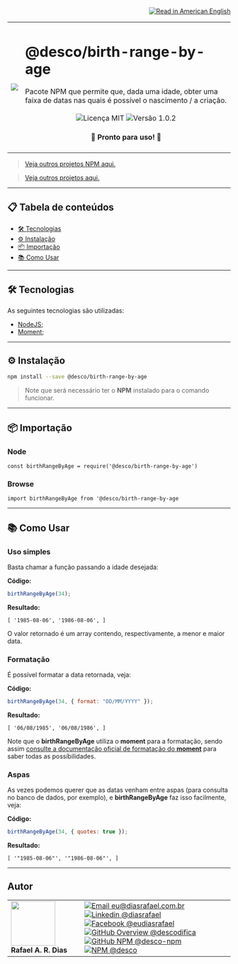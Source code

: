 <div align="right">
  <a href="README.US.md">
    <img alt="Read in American English" src="https://img.shields.io/static/v1?label=&message=Read+in+American+English&color=red&style=for-the-badge" />
  </a>
</div>

<table>
  <tr>
    <td><img src="https://i.ibb.co/6ryTrMq/birth-range-by-age.png"></td>
    <td>  
      <h1>@desco/birth-range-by-age</h1>
      Pacote NPM que permite que, dada uma idade, obter uma faixa de datas nas quais é possível o nascimento / a criação.
      <br /><br />
      <div align="center">
        <img alt="Licença MIT" src="https://img.shields.io/static/v1?label=Licen%C3%A7a&message=MIT&color=green&style=for-the-badge">
        <img alt="Versão 1.0.2" src="https://img.shields.io/static/v1?label=Vers%C3%A3o&message=1.0.2&color=blue&style=for-the-badge">
      </div>
      <h4 align="center"> 
        🚀 Pronto para uso! 🚀
      </h4>
    </td>
  </tr>
</table>

> <a href="https://github.com/desco-npm" target="_blank">Veja outros projetos NPM aqui.</a>

> <a href="https://github.com/descoifica" target="_blank">Veja outros projetos aqui.</a>

---

## 📋 Tabela de conteúdos

- [🛠️ Tecnologias](#Tecnologias)
- [⚙️ Instalação](#Instalação)
- [📦 Importação](#Importação)
- [📚 Como Usar](#Como-Usar)

---

<a name="Tecnologias"></a>

## 🛠️ Tecnologias

As seguintes tecnologias são utilizadas:

- [NodeJS](https://nodejs.org/en/);
- [Moment](https://www.npmjs.com/package/moment);

---

<a name="Instalação"></a>

## ⚙️ Instalação

```bash
npm install --save @desco/birth-range-by-age
```

> Note que será necessário ter o **NPM** instalado para o comando funcionar.

---

<a name="Importação"></a>

## 📦 Importação

### Node

`const birthRangeByAge = require('@desco/birth-range-by-age')`

### Browse

`import birthRangeByAge from '@desco/birth-range-by-age`

---

<a name="Como-Usar"></a>

## 📚 Como Usar

### Uso simples

Basta chamar a função passando a idade desejada:

**Código:**

```js
birthRangeByAge(34);
```

**Resultado:**

```
[ '1985-08-06', '1986-08-06', ]
```

O valor retornado é um array contendo, respectivamente, a menor e maior data.

### Formatação

É possível formatar a data retornada, veja:

**Código:**

```js
birthRangeByAge(34, { format: "DD/MM/YYYY" });
```

**Resultado:**

```
[ '06/08/1985', '06/08/1986', ]
```

Note que o **birthRangeByAge** utiliza o **moment** para a formatação, sendo assim [consulte a documentação oficial de formatação do **moment**](https://momentjs.com/docs/#/displaying/) para saber todas as possíbilidades.

### Aspas

As vezes podemos querer que as datas venham entre aspas (para consulta no banco de dados, por exemplo), e **birthRangeByAge** faz isso facilmente, veja:

**Código:**

```js
birthRangeByAge(34, { quotes: true });
```

**Resultado:**

```
[ '"1985-08-06"', '"1986-08-06"', ]
```

---

## Autor

<table>
  <tr>
    <td width="150px">
      <img src="https://scontent.fsdu1-1.fna.fbcdn.net/v/t1.0-9/539886_235546170253505_5977326689811409130_n.jpg?_nc_cat=106&ccb=3&_nc_sid=174925&_nc_eui2=AeGgFWn_fWInwRkTo3mHSP993TbQ0TzG0Y3dNtDRPMbRjS-eZL1tr4I5maqz6O-jva9qWnIxKOsD3UtSm9CTeCys&_nc_ohc=Qw6NaDGrtIgAX9uFF2c&_nc_ht=scontent.fsdu1-1.fna&oh=5ebac9874d7a24e157c8c99fd965c2a4&oe=606539CE" width="100px;" alt=""/>
      <b>Rafael A. R. Dias</b>
    </td>
    <td>  
      <a href="mailto:eu@diasrafael.com.br" target="_blank" >
        <img alt="Email eu@diasrafael.com.br" src="https://img.shields.io/static/v1?label=Email&message=eu@diasrafael.com.br&color=red&logo=gmail&style=for-the-badge">
      </a>
      <a href="https://www.linkedin.com/in/diasrafael/" target="_blank">
        <img alt="Linkedin @diasrafael" src="https://img.shields.io/static/v1?label=Linkedin&message=@diasrafael&color=blue&logo=linkedin&style=for-the-badge">
      </a>
      <a href="https://www.facebook.com/eudiasrafael" target="_blank">
        <img alt="Facebook @eudiasrafael" src="https://img.shields.io/static/v1?label=Facebook&message=@eudiasrafael&color=blue&logo=facebook&style=for-the-badge">
      </a>
      <a href="https://github.com/descodifica" target="_blank">
        <img alt="GitHub Overview @descodifica" src="https://img.shields.io/static/v1?label=GitHub+Geral&message=@descodifica&color=black&logo=github&style=for-the-badge">
      </a>
      <a href="https://github.com/desco-npm" target="_blank">
        <img alt="GitHub NPM @desco-npm" src="https://img.shields.io/static/v1?label=GitHub+NPM&message=@desco-npm&color=black&logo=github&style=for-the-badge">
      </a>
      <a href="https://www.npmjs.com/org/desco" target="_blank">
        <img alt="NPM @desco" src="https://img.shields.io/static/v1?label=NPM&message=@desco&color=red&logo=npm&style=for-the-badge">
      </a>
    </td>
  </tr>
</table>
